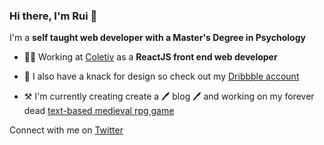 ### Hi there, I'm Rui 👋

I'm a **self taught web developer with a Master's Degree in Psychology**

- 🧑‍💻 Working at [Coletiv](https://coletiv.com/) as a **ReactJS front end web developer**

- 🎨 I also have a knack for design so check out my [Dribbble account](https://dribbble.com/ItzaMi)

- ⚒️ I'm currently creating create a 🖊️ blog 🖊️ and working on my forever dead [text-based medieval rpg game](https://github.com/ItzaMi/medieval-adventure-game)

Connect with me on [Twitter](https://twitter.com/HeyItzaMi)
